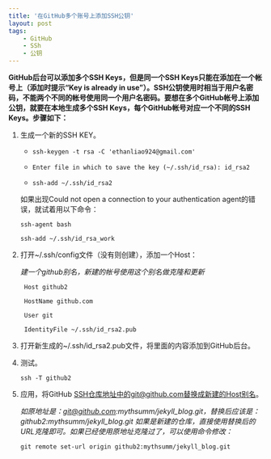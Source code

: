 ```yaml
---
title: '在GitHub多个账号上添加SSH公钥'
layout: post
tags:
    - GitHub
    - SSh
    - 公钥
---
```

**GitHub后台可以添加多个SSH Keys，但是同一个SSH Keys只能在添加在一个帐号上（添加时提示“Key is already in use”）。SSH公钥使用时相当于用户名密码，不能两个不同的帐号使用同一个用户名密码。要想在多个GitHub帐号上添加公钥，就要在本地生成多个SSH Keys，每个GitHub帐号对应一个不同的SSH Keys。步骤如下：**

1. 生成一个新的SSH KEY。

    * `ssh-keygen -t rsa -C 'ethanliao924@gmail.com'`

    * `Enter file in which to save the key (~/.ssh/id_rsa): id_rsa2`

    * `ssh-add ~/.ssh/id_rsa2`

     如果出现Could not open a connection to your authentication agent的错误，就试着用以下命令：

     `ssh-agent bash`

     `ssh-add ~/.ssh/id_rsa_work`

2. 打开~/.ssh/config文件（没有则创建），添加一个Host：

   *建一个github别名，新建的帐号使用这个别名做克隆和更新*

   ```
    Host github2

    HostName github.com

    User git

    IdentityFile ~/.ssh/id_rsa2.pub
   ```

3. 打开新生成的~/.ssh/id_rsa2.pub文件，将里面的内容添加到GitHub后台。

4. 测试。

    `ssh -T github2`

5. 应用，将GitHub SSH仓库地址中的git@github.com替换成新建的Host别名。

    *如原地址是：git@github.com:mythsumm/jekyll_blog.git，替换后应该是：github2:mythsumm/jekyll_blog.git
如果是新建的仓库，直接使用替换后的URL克隆即可。如果已经使用原地址克隆过了，可以使用命令修改：*

    `git remote set-url origin github2:mythsumm/jekyll_blog.git`
